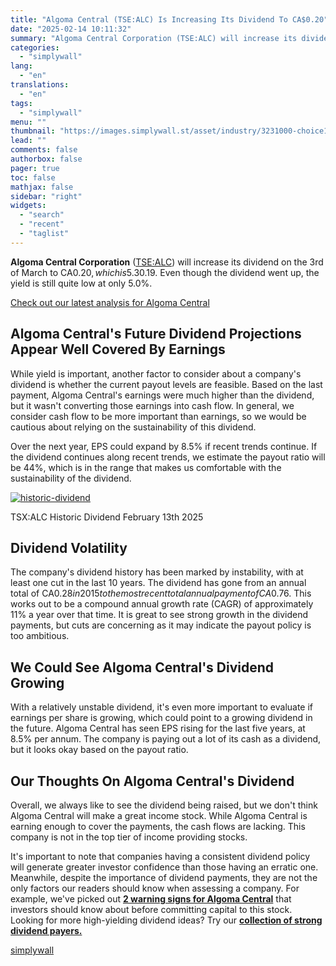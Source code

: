 ```yaml
---
title: "Algoma Central (TSE:ALC) Is Increasing Its Dividend To CA$0.20"
date: "2025-02-14 10:11:32"
summary: "Algoma Central Corporation (TSE:ALC) will increase its dividend on the 3rd of March to CA$0.20, which is 5.3% higher than last year's payment from the same period of CA$0.19. Even though the dividend went up, the yield is still quite low at only 5.0%. Check out our latest analysis for..."
categories:
  - "simplywall"
lang:
  - "en"
translations:
  - "en"
tags:
  - "simplywall"
menu: ""
thumbnail: "https://images.simplywall.st/asset/industry/3231000-choice1-main-header/1585186848989"
lead: ""
comments: false
authorbox: false
pager: true
toc: false
mathjax: false
sidebar: "right"
widgets:
  - "search"
  - "recent"
  - "taglist"
---
```


**Algoma Central Corporation** ([TSE:ALC](https://simplywall.st/stocks/ca/transportation/tsx-alc/algoma-central-shares)) will increase its dividend on the 3rd of March to CA$0.20, which is 5.3% higher than last year's payment from the same period of CA$0.19. Even though the dividend went up, the yield is still quite low at only 5.0%.

 [Check out our latest analysis for Algoma Central](https://simplywall.st/stocks/ca/transportation/tsx-alc/algoma-central-shares) 

Algoma Central's Future Dividend Projections Appear Well Covered By Earnings
----------------------------------------------------------------------------

While yield is important, another factor to consider about a company's dividend is whether the current payout levels are feasible. Based on the last payment, Algoma Central's earnings were much higher than the dividend, but it wasn't converting those earnings into cash flow. In general, we consider cash flow to be more important than earnings, so we would be cautious about relying on the sustainability of this dividend.

Over the next year, EPS could expand by 8.5% if recent trends continue. If the dividend continues along recent trends, we estimate the payout ratio will be 44%, which is in the range that makes us comfortable with the sustainability of the dividend.

[![historic-dividend](https://images.simplywall.st/asset/chart/873669-historic-dividend-1-dark/1739472407445)](https://simplywall.st/stocks/ca/transportation/tsx-alc/algoma-central-shares/dividend)

TSX:ALC Historic Dividend February 13th 2025

Dividend Volatility
-------------------

The company's dividend history has been marked by instability, with at least one cut in the last 10 years. The dividend has gone from an annual total of CA$0.28 in 2015 to the most recent total annual payment of CA$0.76. This works out to be a compound annual growth rate (CAGR) of approximately 11% a year over that time. It is great to see strong growth in the dividend payments, but cuts are concerning as it may indicate the payout policy is too ambitious.

We Could See Algoma Central's Dividend Growing
----------------------------------------------

With a relatively unstable dividend, it's even more important to evaluate if earnings per share is growing, which could point to a growing dividend in the future. Algoma Central has seen EPS rising for the last five years, at 8.5% per annum. The company is paying out a lot of its cash as a dividend, but it looks okay based on the payout ratio.

Our Thoughts On Algoma Central's Dividend
-----------------------------------------

Overall, we always like to see the dividend being raised, but we don't think Algoma Central will make a great income stock. While Algoma Central is earning enough to cover the payments, the cash flows are lacking. This company is not in the top tier of income providing stocks.

It's important to note that companies having a consistent dividend policy will generate greater investor confidence than those having an erratic one. Meanwhile, despite the importance of dividend payments, they are not the only factors our readers should know when assessing a company. For example, we've picked out [**2 warning signs for Algoma Central**](https://simplywall.st/stocks/ca/transportation/tsx-alc/algoma-central-shares) that investors should know about before committing capital to this stock. Looking for more high-yielding dividend ideas? Try our [**collection of strong dividend payers.**](https://simplywall.st/discover/investing-ideas/240709/top-dividend-stocks/global)

[simplywall](https://simplywall.st/stocks/ca/transportation/tsx-alc/algoma-central-shares/news/algoma-central-tsealc-is-increasing-its-dividend-to-ca020)
